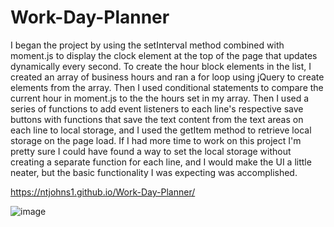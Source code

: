 # Work-Day-Planner
I began the project by using the setInterval method combined with moment.js to display the clock element at the top of the page that updates dynamically every second. 
To create the hour block elements in the list, I created an array of business hours and ran a for loop using jQuery to create elements from the array.
Then I used conditional statements to compare the current hour in moment.js to the the hours set in my array.
Then I used a series of functions to add event listeners to each line's respective save buttons with functions that save the text content from the text areas on each line to local storage, and I used the getItem method to retrieve local storage on the page load. 
If I had more time to work on this project I'm pretty sure I could have found a way to set the local storage without creating a separate function for each line, and I would make the UI a little neater, but the basic functionality I was expecting was accomplished. 

https://ntjohns1.github.io/Work-Day-Planner/

![image](https://user-images.githubusercontent.com/77765270/110432208-d43d0180-807c-11eb-8fec-0af49bdf708a.png)
